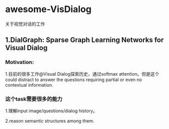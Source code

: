 # awesome-VisDialog
关于视觉对话的工作


## 1.DialGraph: Sparse Graph Learning Networks for Visual Dialog
### Motivation:
1.目前的很多工作@Visual Dialog探索历史，通过softmax attention。但是这个could distract to answer the questions requiring partial or even no contextual information.

### 这个task需要很多的能力

1.理解input image/questions/dialog history。

2.reason semantic structures among them.


